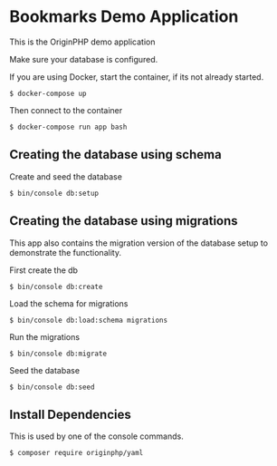 # Bookmarks Demo Application

This is the OriginPHP demo application

Make sure your database is configured.

If you are using Docker, start the container, if its not already started.

```linux
$ docker-compose up
```

Then connect to the container 

```linux
$ docker-compose run app bash
```

## Creating the database using schema

Create and seed the database

```linux
$ bin/console db:setup
```

## Creating the database using migrations 

This app also contains the migration version of the database setup to demonstrate the functionality.

First create the db

```linux
$ bin/console db:create
```

Load the schema for migrations

```linux
$ bin/console db:load:schema migrations
```

Run the migrations 

```linux
$ bin/console db:migrate
```

Seed the database

```linux
$ bin/console db:seed
```

## Install Dependencies

This is used by one of the console commands.

```linux
$ composer require originphp/yaml
```